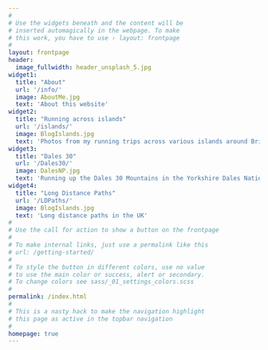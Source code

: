 ```yaml
---
#
# Use the widgets beneath and the content will be
# inserted automagically in the webpage. To make
# this work, you have to use › layout: frontpage
#
layout: frontpage
header:
  image_fullwidth: header_unsplash_5.jpg
widget1:
  title: "About"
  url: '/info/'
  image: AboutMe.jpg
  text: 'About this website'
widget2:
  title: "Running across islands"
  url: '/islands/'
  image: BlogIslands.jpg
  text: 'Photos from my running trips across various islands around Britain.'
widget3:
  title: "Dales 30"
  url: '/Dales30/'
  image: DalesNP.jpg
  text: 'Running up the Dales 30 Mountains in the Yorkshire Dales National Park.'
widget4:
  title: "Long Distance Paths"
  url: '/LDPaths/'
  image: BlogIslands.jpg
  text: 'Long distance paths in the UK'
#
# Use the call for action to show a button on the frontpage
#
# To make internal links, just use a permalink like this
# url: /getting-started/
#
# To style the button in different colors, use no value
# to use the main color or success, alert or secondary.
# To change colors see sass/_01_settings_colors.scss
#
permalink: /index.html
#
# This is a nasty hack to make the navigation highlight
# this page as active in the topbar navigation
#
homepage: true
---
```


